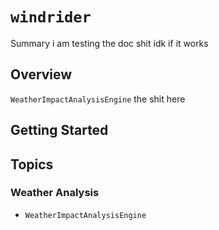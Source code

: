 # ``windrider``

Summary
i am testing the doc shit idk if it works

## Overview

``WeatherImpactAnalysisEngine`` the shit here 

## Getting Started

## Topics

### Weather Analysis
- ``WeatherImpactAnalysisEngine``

